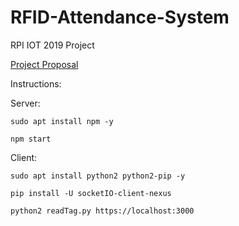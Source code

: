 # RFID-Attendance-System
RPI IOT 2019 Project

[Project Proposal](https://docs.google.com/document/d/1QlV8jkIaQD0IFdyguDEGK3X-7NJBnk0Imp9yfcRr-jM)

Instructions:

Server:

`sudo apt install npm -y`

`npm start`

Client: 

`sudo apt install python2 python2-pip -y`

`pip install -U socketIO-client-nexus`

`python2 readTag.py https://localhost:3000`